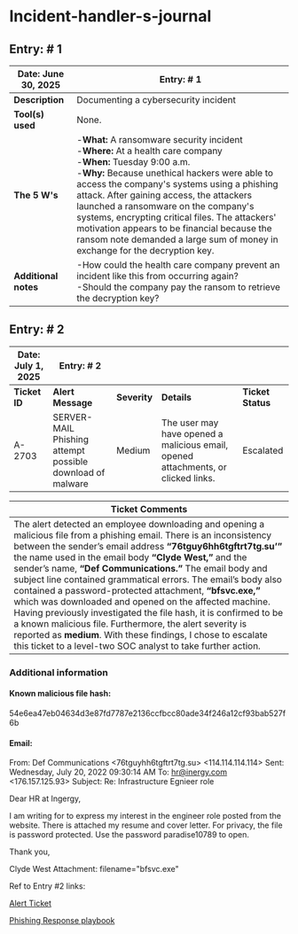 # Incident-handler-s-journal
## Entry: # 1


| Date: June 30, 2025 | Entry: # 1 |
|-------| -------|
| **Description** | Documenting a cybersecurity incident|
| **Tool(s) used** | None. |
| **The 5 W's** | -**What:** A ransomware security incident<br>-**Where:** At a health care company<br>-**When:** Tuesday 9:00 a.m.<br>-**Why:** Because unethical hackers were able to access the company's systems using a phishing attack. After gaining access, the attackers launched a ransomware on the company's systems, encrypting critical files. The attackers' motivation appears to be financial because the ransom note demanded a large sum of money in exchange for the decryption key. |
| **Additional notes** | -How could the health care company prevent an incident like this from occurring again?<br>-Should the company pay the ransom to retrieve the decryption key? |


## Entry: # 2
| Date: July 1, 2025 | Entry: # 2 |    |    |     |
|-------| -------| -------| -------| -------|
| **Ticket ID** | **Alert Message** | **Severity** | **Details** | **Ticket Status** |
| A-2703 | SERVER-MAIL Phishing attempt possible download of malware| Medium | The user may have opened a malicious email, opened attachments, or clicked links.| Escalated |

| Ticket Comments|
|-------|
| The alert detected an employee downloading and opening a malicious file from a phishing email. There is an inconsistency between the sender’s email address **“76tguy6hh6tgftrt7tg.su’”** the name used in the email body **“Clyde West,”** and the sender’s name, **“Def Communications.”** The email body and subject line contained grammatical errors. The email’s body also contained a password-protected attachment, **“bfsvc.exe,”** which was downloaded and opened on the affected machine. Having previously investigated the file hash, it is confirmed to be a known malicious file. Furthermore, the alert severity is reported as **medium**. With these findings, I chose to escalate this ticket to a level-two SOC analyst to take further action. |

### Additional information
#### Known malicious file hash:
54e6ea47eb04634d3e87fd7787e2136ccfbcc80ade34f246a12cf93bab527f6b

#### Email:
From: Def Communications <76tguyhh6tgftrt7tg.su>  <114.114.114.114>
Sent: Wednesday, July 20, 2022 09:30:14 AM
To: <hr@inergy.com> <176.157.125.93>
Subject: Re: Infrastructure Egnieer role

Dear HR at Ingergy,

I am writing for to express my interest in the engineer role posted from the website. There is attached my resume and cover letter. For privacy, the file is password protected. Use the password paradise10789 to open. 

Thank you,

Clyde West
Attachment: filename="bfsvc.exe"

Ref to Entry #2 links: 

[Alert Ticket](https://docs.google.com/document/d/1JdoPwOKrt5M8wk8LGT1Ud3JEdEb1dUVA2w173h-pMxo/edit?tab=t.0)


[Phishing Response playbook](https://docs.google.com/document/d/1PYA_7G89A_rHuy8AHxoRhAtkMbPBoJ-4E2DFM6st1g0/edit?tab=t.0)

